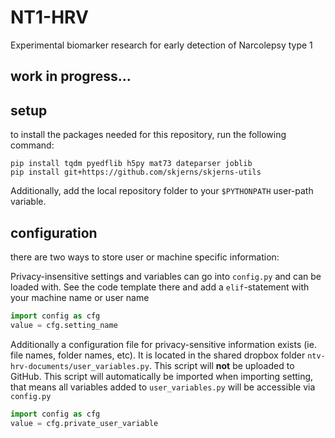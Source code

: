 # NT1-HRV
Experimental biomarker research for early detection of Narcolepsy type 1

## work in progress... ##

## setup

to install the packages needed for this repository, run the following command:
```
pip install tqdm pyedflib h5py mat73 dateparser joblib
pip install git+https://github.com/skjerns/skjerns-utils
```

Additionally, add the local repository folder to your `$PYTHONPATH` user-path variable.

## configuration

there are two ways to store user or machine specific information:

Privacy-insensitive settings and variables can go into `config.py` and can be loaded with. See the code template there and add a `elif`-statement with your machine name or user name
```Python
import config as cfg
value = cfg.setting_name
```

Additionally a configuration file for privacy-sensitive information exists (ie. file names, folder names, etc). It is located in the shared dropbox folder `ntv-hrv-documents/user_variables.py`. This script will **not** be uploaded to GitHub. This script will automatically be imported when importing setting, that means all variables added to `user_variables.py` will be accessible via `config.py`
```Python
import config as cfg
value = cfg.private_user_variable
```






